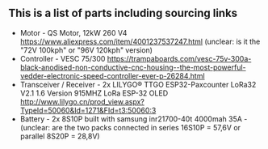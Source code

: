 ## This is a list of parts including sourcing links ##

* Motor - QS Motor, 12kW 260 V4 https://www.aliexpress.com/item/4001237537247.html (unclear: is it the "72V 100kph" or "96V 120kph" version)
* Controller - VESC 75/300 https://trampaboards.com/vesc-75v-300a-black-anodised-non-conductive-cnc-housing--the-most-powerful-vedder-electronic-speed-controller-ever-p-26284.html
* Transceiver / Receiver - 2x LILYGO® TTGO ESP32-Paxcounter LoRa32 V2.1 1.6 Version 915MHZ LoRa ESP-32 OLED http://www.lilygo.cn/prod_view.aspx?TypeId=50060&Id=1271&FId=t3:50060:3
* Battery - 2x 8S10P built with samsung inr21700-40t 4000mah 35A - (unclear: are the two packs connected in series 16S10P = 57,6V or parallel 8S20P = 28,8V)
